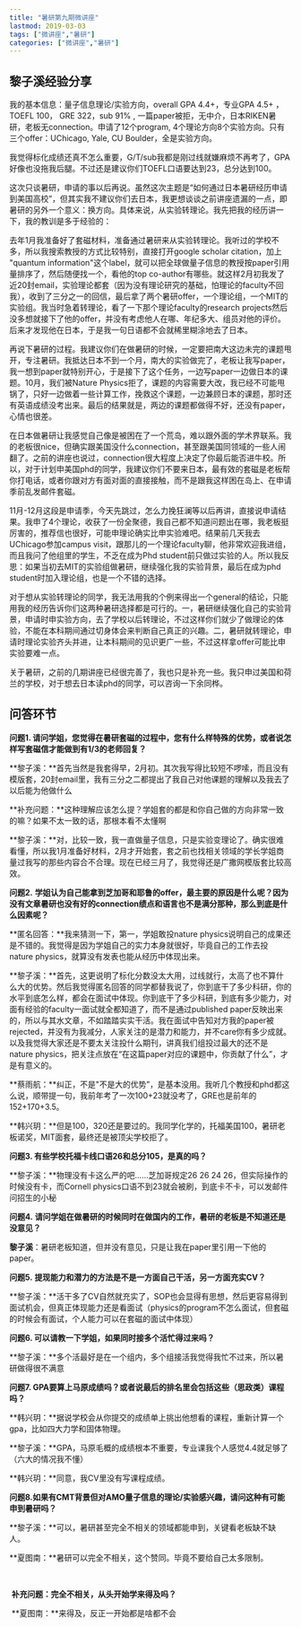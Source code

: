 ```yaml
---
title: "暑研第九期微讲座"
lastmod: 2019-03-03
tags: ["微讲座","暑研"]
categories: ["微讲座","暑研"]
---
```


## 黎子溪经验分享

我的基本信息：量子信息理论/实验方向，overall GPA 4.4+，专业GPA 4.5+ ，TOEFL 100， GRE 322，sub 91% , 一篇paper被拒，无中介，日本RIKEN暑研，老板无connection。申请了12个program, 4个理论方向8个实验方向。只有三个offer：UChicago, Yale, CU Boulder，全是实验方向。

​         我觉得标化成绩还真不怎么重要，G/T/sub我都是刚过线就嫌麻烦不再考了，GPA好像也没拖我后腿。不过还是建议你们TOEFL口语要达到23，总分达到100。

​         这次只谈暑研，申请的事以后再说。虽然这次主题是“如何通过日本暑研经历申请到美国高校”，但其实我不建议你们去日本，我更想谈谈之前讲座遗漏的一点，即暑研的另外一个意义：换方向。具体来说，从实验转理论。我先把我的经历讲一下，我的教训是多于经验的：

​         去年1月我准备好了套磁材料，准备通过暑研来从实验转理论。我听过的学校不多，所以我搜索教授的方式比较特别，直接打开google scholar citation，加上 "quantum information"这个label，就可以把全球做量子信息的教授按paper引用量排序了，然后随便找一个，看他的top co-author有哪些。就这样2月初我发了近20封email，实验理论都套（因为没有理论研究的基础，怕理论的faculty不回我），收到了三分之一的回信，最后拿了两个暑研offer，一个理论组，一个MIT的实验组。我当时急着转理论，看了一下那个理论faculty的research projects然后没多想就接下了他的offer，并没有考虑他人在哪、年纪多大、组员对他的评价。后来才发现他在日本，于是我一句日语都不会就稀里糊涂地去了日本。

​        再说下暑研的过程。我建议你们在做暑研的时候，一定要把南大这边未完的课题甩开，专注暑研。我抵达日本不到一个月，南大的实验做完了，老板让我写paper，我一想到paper就特别开心，于是接下了这个任务，一边写paper一边做日本的课题。10月，我们被Nature Physics拒了，课题的内容需要大改，我已经不可能甩锅了，只好一边做着一些计算工作，挽救这个课题，一边兼顾日本的课题，那时还有英语成绩没考出来。最后的结果就是，两边的课题都做得不好，还没有paper，心情也很差。

​        在日本做暑研让我感觉自己像是被困在了一个荒岛，难以跟外面的学术界联系。我的老板很nice，但确实跟美国没什么connection，甚至跟美国同领域的一些人闹翻了。之前的讲座也说过，connection很大程度上决定了你最后能否进牛校。所以，对于计划申美国phd的同学，我建议你们不要来日本，最有效的套磁是老板帮你打电话，或者你跟对方有面对面的直接接触，而不是跟我这样困在岛上、在申请季前乱发邮件套磁。

​        11月-12月这段是申请季，今天先跳过，怎么力挽狂澜等以后再讲，直接说申请结果。我申了4个理论，收获了一份全聚德，我自己都不知道问题出在哪，我老板挺厉害的，推荐信也很好，可能申理论确实比申实验难吧。结果前几天我去UChicago参加campus visit，跟那儿的一个理论faculty聊，他非常欢迎我进组，而且我问了他组里的学生，不乏在成为Phd student前只做过实验的人。所以我反思：如果当初去MIT的实验组做暑研，继续强化我的实验背景，最后在成为phd student时加入理论组，也是一个不错的选择。

​        对于想从实验转理论的同学，我无法用我的个例来得出一个general的结论，只能用我的经历告诉你们这两种暑研选择都是可行的。一，暑研继续强化自己的实验背景，申请时申实验方向，去了学校以后转理论，不过这样你们就少了做理论的体验，不能在本科期间通过切身体会来判断自己真正的兴趣。二，暑研就转理论，申请时理论实验齐头并进，让本科期间的见识更广一些，不过这样拿offer可能比申实验要难一点。

​        关于暑研，之前的几期讲座已经很完善了，我也只是补充一些。我只申过美国和荷兰的学校，对于想去日本读phd的同学，可以咨询一下余同桦。

## 问答环节

**问题1. 请问学姐，您觉得在暑研套磁的过程中，您有什么样特殊的优势，或者说怎样写套磁信才能做到有1/3的老师回复？**

 

**黎子溪：**首先当然是我套得早，2月初。其次我写得比较短不啰嗦，而且没有模版套，20封email里，我有三分之二都提出了我自己对他课题的理解以及我去了以后能为他做什么

 

**补充问题：**这种理解应该怎么提？学姐套的都是和你自己做的方向非常一致的嘛？如果不太一致的话，那根本看不太懂啊

 

**黎子溪：**对，比较一致，我一直做量子信息，只是实验变理论了。确实很难看懂，所以我1月准备好材料，2月才开始套，套之前也找相关领域的学长学姐商量过我写的那些内容合不合理。现在已经三月了，我觉得还是广撒网模版套比较高效。

 

**问题2.** **学姐认为自己能拿到芝加哥和耶鲁的offer，最主要的原因是什么呢？因为没有文章暑研也没有好的connection绩点和语言也不是满分那种，那么到底是什么因素呢？**

 

**匿名回答：**我来猜测一下，第一，学姐敢投nature physics说明自己的成果还是不错的。我觉得是因为学姐自己的实力本身就很好，毕竟自己的工作去投nature physics，就算没有发表也能从经历中体现出来。

 

**黎子溪：**首先，这更说明了标化分数没太大用，过线就行，太高了也不算什么大的优势。然后我觉得匿名回答的同学都替我说了，你到底干了多少科研，你的水平到底怎么样，都会在面试中体现。你到底干了多少科研，到底有多少能力，对面有经验的faculty一面试就全都知道了，而不是通过published paper反映出来的，所以与其水文章，不如踏踏实实干活。我在面试中告知对方我的paper被rejected，并没有为我减分，人家关注的是潜力和能力，并不care你有多少成就。以及我觉得大家还是不要太关注投什么期刊，讲真我们组投过最大的还不是nature physics，把关注点放在“在这篇paper对应的课题中，你贡献了什么”，才是有意义的。

 

**蔡雨航：**纠正，不是"不是大的优势”，是基本没用。我听几个教授和phd都这么说，顺带提一句，我前年考了一次100+23就没考了，GRE也是前年的152+170+3.5。

 

**韩兴玥：**但是100，320还是要过的。我同学化学的，托福美国100，暑研老板诺奖，MIT面套，最终还是被顶尖学校拒了。

 

**问题3. 有些学校托福卡线口语26和总分105，是真的吗？**

 

**黎子溪：**物理没有卡这么严的吧……芝加哥规定26 26 24 26，但实际操作的时候没有卡，而Cornell physics口语不到23就会被刷，到底卡不卡，可以发邮件问招生的小秘

 

**问题4.** **请问学姐在做暑研的时候同时在做国内的工作，暑研的老板是不知道还是没意见？** 

 

**黎子溪**：暑研老板知道，但并没有意见，只是让我在paper里引用一下他的paper。

 

**问题5.** **提现能力和潜力的方法是不是一方面自己干活，另一方面充实CV？**

 

**黎子溪：**活干多了CV自然就充实了，SOP也会显得有思想，然后更容易得到面试机会，但真正体现能力还是看面试（physics的program不怎么面试，但套磁的时候会有面试，个人能力可以在套磁的面试中体现）

 

**问题6. 可以请教一下学姐，如果同时接多个活忙得过来吗？**

 

**黎子溪：**多个活最好是在一个组内，多个组接活我觉得我忙不过来，所以暑研做得很不满意

 

**问题7. GPA要算上马原成绩吗？或者说最后的排名里会包括这些（思政类）课程吗？**

 

**韩兴玥：**据说学校会从你提交的成绩单上挑出他想看的课程，重新计算一个gpa，比如四大力学和固体物理。

**黎子溪：**GPA，马原毛概的成绩根本不重要，专业课我个人感觉4.4就足够了（六大的情况我不懂）

**韩兴玥：**同意，我CV里没有写课程成绩。

 

**问题8.如果有CMT背景但对AMO量子信息的理论/实验感兴趣，请问这种有可能申到暑研吗？**

 

**黎子溪：**可以，暑研甚至完全不相关的领域都能申到，关键看老板缺不缺人。

 

**夏图南：**暑研可以完全不相关，这个赞同。毕竟不要给自己太多限制。

​    

​    **补充问题：完全不相关，从头开始学来得及吗？**

​    **夏图南：**来得及，反正一开始都是啥都不会